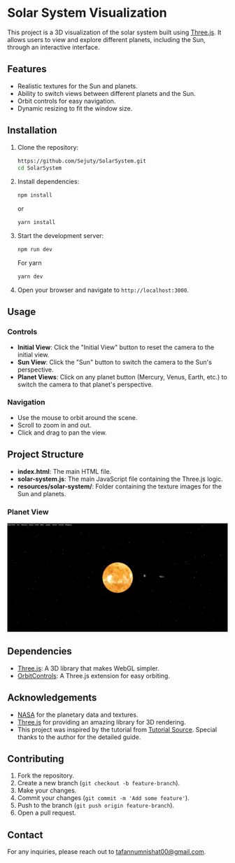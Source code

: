 # Solar System Visualization

This project is a 3D visualization of the solar system built using [Three.js](https://threejs.org/). It allows users to view and explore different planets, including the Sun, through an interactive interface.

## Features

- Realistic textures for the Sun and planets.
- Ability to switch views between different planets and the Sun.
- Orbit controls for easy navigation.
- Dynamic resizing to fit the window size.

## Installation

1. Clone the repository:

    ```bash
    https://github.com/Sejuty/SolarSystem.git
    cd SolarSystem
    ```

2. Install dependencies:

    ```bash
    npm install
    ```
    or
    ```bash
    yarn install
    ```

4. Start the development server:

    ```bash
    npm run dev 
    ```
    For yarn
   ```bash
   yarn dev
   ```
6. Open your browser and navigate to `http://localhost:3000`.

## Usage

### Controls

- **Initial View**: Click the "Initial View" button to reset the camera to the initial view.
- **Sun View**: Click the "Sun" button to switch the camera to the Sun's perspective.
- **Planet Views**: Click on any planet button (Mercury, Venus, Earth, etc.) to switch the camera to that planet's perspective.

### Navigation

- Use the mouse to orbit around the scene.
- Scroll to zoom in and out.
- Click and drag to pan the view.

## Project Structure

- **index.html**: The main HTML file.
- **solar-system.js**: The main JavaScript file containing the Three.js logic.
- **resources/solar-system/**: Folder containing the texture images for the Sun and planets.

### Planet View
![Planet View](./resources/solar-system/initial_view.jpg)

## Dependencies

- [Three.js](https://threejs.org/): A 3D library that makes WebGL simpler.
- [OrbitControls](https://threejs.org/docs/#examples/en/controls/OrbitControls): A Three.js extension for easy orbiting.


## Acknowledgements

- [NASA](https://nasa.gov/) for the planetary data and textures.
- [Three.js](https://threejs.org/) for providing an amazing library for 3D rendering.
- This project was inspired by the tutorial from [Tutorial Source](https://youtu.be/XXzqSAt3UIw?si=QFHdx2dm7XNXyOna). Special thanks to the author for the detailed guide.

## Contributing

1. Fork the repository.
2. Create a new branch (`git checkout -b feature-branch`).
3. Make your changes.
4. Commit your changes (`git commit -m 'Add some feature'`).
5. Push to the branch (`git push origin feature-branch`).
6. Open a pull request.

## Contact

For any inquiries, please reach out to [tafannumnishat00@gmail.com](mailto:tafannumnishat00@gmail.com).
